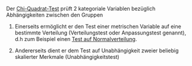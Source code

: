 Der [Chi-Quadrat-Test](https://novustat.com/statistik-glossar/chi-quadrat-spss.html) prüft 2 kategoriale Variablen bezüglich Abhängigkeiten zwischen den Gruppen

1. Einerseits ermöglicht er den Test einer metrischen Variable auf eine bestimmte Verteilung (Verteilungstest oder Anpassungstest genannt), d.h zum Beispiel einen [Test auf Normalverteilung](https://novustat.com/statistik-glossar/test-auf-normalverteilung-shapiro-wilk-test-spss.html). 

2. Andererseits dient er dem Test auf Unabhängigkeit zweier beliebig skalierter Merkmale (Unabhängigkeitstest)




